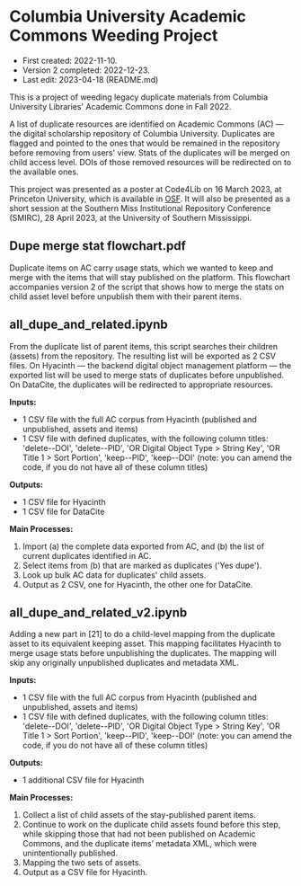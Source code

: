 # Columbia University Academic Commons Weeding Project
- First created: 2022-11-10.
- Version 2 completed: 2022-12-23.
- Last edit: 2023-04-18 (README.md)

This is a project of weeding legacy duplicate materials from Columbia University Libraries' Academic Commons done in Fall 2022.

A list of duplicate resources are identified on Academic Commons (AC) — the digital scholarship repository of Columbia University. Duplicates are flagged and pointed to the ones that would be remained in the repository before removing from users' view. Stats of the duplicates will be merged on child access level. DOIs of those removed resources will be redirected on to the available ones.

This project was presented as a poster at Code4Lib on 16 March 2023, at Princeton University, which is available in [OSF](https://osf.io/ufk7c/ "OSF"). It will also be presented as a short session at the Southern Miss Institutional Repository Conference (SMIRC), 28 April 2023, at the University of Southern Mississippi.

## Dupe merge stat flowchart.pdf

Duplicate items on AC carry usage stats, which we wanted to keep and merge with the items that will stay published on the platform. This flowchart accompanies version 2 of the script that shows how to merge the stats on child asset level before unpublish them with their parent items.

## all_dupe_and_related.ipynb

From the duplicate list of parent items, this script searches their children (assets) from the repository. The resulting list will be exported as 2 CSV files. On Hyacinth — the backend digital object management platform — the exported list will be used to merge stats of duplicates before unpublished. On DataCite, the duplicates will be redirected to appropriate resources.

**Inputs:**
- 1 CSV file with the full AC corpus from Hyacinth (published and unpublished, assets and items)
- 1 CSV file with defined duplicates, with the following column titles: 'delete--DOI', 'delete--PID', 'OR Digital Object Type > String Key', 'OR Title 1 > Sort Portion', 'keep--PID', 'keep--DOI' (note: you can amend the code, if you do not have all of these column titles)

**Outputs:**
- 1 CSV file for Hyacinth
- 1 CSV file for DataCite

**Main Processes:**
1. Import (a) the complete data exported from AC, and (b) the list of current duplicates identified in AC.
2. Select items from (b) that are marked as duplicates ('Yes dupe').
3. Look up bulk AC data for duplicates' child assets.
4. Output as 2 CSV, one for Hyacinth, the other one for DataCite.

## all_dupe_and_related_v2.ipynb

Adding a new part in [21] to do a child-level mapping from the duplicate asset to its equivalent keeping asset. This mapping facilitates Hyacinth to merge usage stats before unpublishing the duplicates. The mapping will skip any originally unpublished duplicates and metadata XML.

**Inputs:**
- 1 CSV file with the full AC corpus from Hyacinth (published and unpublished, assets and items)
- 1 CSV file with defined duplicates, with the following column titles: 'delete--DOI', 'delete--PID', 'OR Digital Object Type > String Key', 'OR Title 1 > Sort Portion', 'keep--PID', 'keep--DOI' (note: you can amend the code, if you do not have all of these column titles)

**Outputs:**
- 1 additional CSV file for Hyacinth

**Main Processes:**
1. Collect a list of child assets of the stay-published parent items.
2. Continue to work on the duplicate child assets found before this step, while skipping those that had not been published on Academic Commons, and the duplicate items’ metadata XML, which were unintentionally published.
3. Mapping the two sets of assets.
4. Output as a CSV file for Hyacinth.

